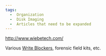 ```yaml
---
tags:
  -  Organization
  -  Disk Imaging
  -  Articles that need to be expanded 
---
```

<http://www.wiebetech.com/>

Various [Write Blockers](write_blockers.md), forensic field
kits, etc.

